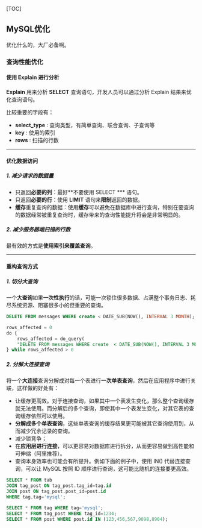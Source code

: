[TOC]

## MySQL优化

优化什么的，大厂必备啊。

### 查询性能优化

#### 使用 Explain 进行分析

**Explain** 用来分析 **SELECT** 查询语句，开发人员可以通过分析 Explain 结果来优化查询语句。

比较重要的字段有：

- **select_type** : 查询类型，有简单查询、联合查询、子查询等
- **key** : 使用的索引
- **rows** : 扫描的行数

-----

#### 优化数据访问

##### 1. 减少请求的数据量

- 只返回**必要的列**：最好**不要使用 SELECT *** 语句。
- 只返回**必要的行**：使用 **LIMIT** 语句来**限制**返回的数据。
- **缓存**重复查询的数据：使用**缓存**可以避免在数据库中进行查询，特别在要查询的数据经常被重复查询时，缓存带来的查询性能提升将会是非常明显的。

##### 2. 减少服务器端扫描的行数

最有效的方式是**使用索引来覆盖查询**。

----

#### 重构查询方式

##### 1. 切分大查询

一个**大查询**如果**一次性执行**的话，可能一次锁住很多数据、占满整个事务日志、耗尽系统资源、阻塞很多小的但重要的查询。

```sql
DELETE FROM messages WHERE create < DATE_SUB(NOW(), INTERVAL 3 MONTH);
```

```sql
rows_affected = 0
do {
    rows_affected = do_query(
    "DELETE FROM messages WHERE create  < DATE_SUB(NOW(), INTERVAL 3 MONTH) LIMIT 10000")
} while rows_affected > 0
```

##### 2. 分解大连接查询

将一个**大连接**查询分解成对每一个表进行**一次单表查询**，然后在应用程序中进行关联，这样做的好处有：

- 让缓存更高效。对于连接查询，如果其中一个表发生变化，那么整个查询缓存就无法使用。而分解后的多个查询，即使其中一个表发生变化，对其它表的查询缓存依然可以使用。
- **分解成多个单表查询**，这些单表查询的缓存结果更可能被其它查询使用到，从而减少冗余记录的查询。
- 减少锁竞争；
- 在**应用层进行连接**，可以更容易对数据库进行拆分，从而更容易做到高性能和可伸缩（阿里推荐）。
- 查询本身效率也可能会有所提升。例如下面的例子中，使用 IN() 代替连接查询，可以让 MySQL 按照 ID 顺序进行查询，这可能比随机的连接要更高效。

```sql
SELECT * FROM tab
JOIN tag_post ON tag_post.tag_id=tag.id
JOIN post ON tag_post.post_id=post.id
WHERE tag.tag='mysql';
```

```sql
SELECT * FROM tag WHERE tag='mysql';
SELECT * FROM tag_post WHERE tag_id=1234;
SELECT * FROM post WHERE post.id IN (123,456,567,9098,8904);
```





